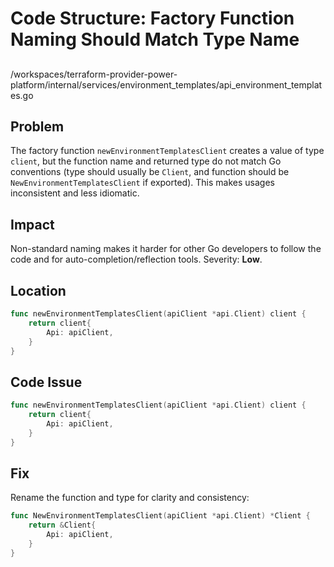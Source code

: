 # Code Structure: Factory Function Naming Should Match Type Name

##

/workspaces/terraform-provider-power-platform/internal/services/environment_templates/api_environment_templates.go

## Problem

The factory function `newEnvironmentTemplatesClient` creates a value of type `client`, but the function name and returned type do not match Go conventions (type should usually be `Client`, and function should be `NewEnvironmentTemplatesClient` if exported). This makes usages inconsistent and less idiomatic.

## Impact

Non-standard naming makes it harder for other Go developers to follow the code and for auto-completion/reflection tools. Severity: **Low**.

## Location

```go
func newEnvironmentTemplatesClient(apiClient *api.Client) client {
	return client{
		Api: apiClient,
	}
}
```

## Code Issue

```go
func newEnvironmentTemplatesClient(apiClient *api.Client) client {
	return client{
		Api: apiClient,
	}
}
```

## Fix

Rename the function and type for clarity and consistency:

```go
func NewEnvironmentTemplatesClient(apiClient *api.Client) *Client {
	return &Client{
		Api: apiClient,
	}
}
```
